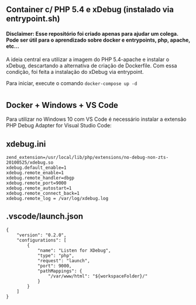 ## Container c/ PHP 5.4 e xDebug (instalado via entrypoint.sh)
#### Disclaimer: Esse repositório foi criado apenas para ajudar um colega. Pode ser útil para o aprendizado sobre docker e entrypoints, php, apache, etc...

A ideia central era utilizar a imagem do PHP 5.4-apache e instalar o xDebug, descartando a alternativa de criação de Dockerfile. Com essa condição, foi feita a instalação do xDebug via entrypoint.

Para iniciar, execute o comando `docker-compose up -d`


#
## Docker + Windows + VS Code
Para utilizar no Windows 10 com VS Code é necessário instalar a extensão PHP Debug Adapter for Visual Studio Code:

## xdebug.ini
```
zend_extension=/usr/local/lib/php/extensions/no-debug-non-zts-20100525/xdebug.so
xdebug.default_enable=1
xdebug.remote_enable=1
xdebug.remote_handler=dbgp
xdebug.remote_port=9000
xdebug.remote_autostart=1
xdebug.remote_connect_back=1
xdebug.remote_log = /var/log/xdebug.log
```

## .vscode/launch.json
```
{
    "version": "0.2.0",
    "configurations": [
        {
            "name": "Listen for XDebug",
            "type": "php",
            "request": "launch",
            "port": 9000,
            "pathMappings": {
                "/var/www/html": "${workspaceFolder}/"
            }
        }
    ]
}
```